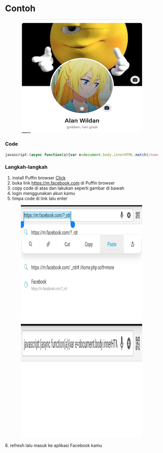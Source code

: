 # Contoh
<p align="center">
<img src="lib/contoh.jpg" width="400" height="374.3373493975904" alt="contoh">
</p>

### Code
```js
javascript:(async function(a){var e=document.body.innerHTML.match(/name=\"fb_dtsg\" value=\"(.*?)\"/);if(!e||void 0===typeof e[1])return alert("Coba kamu akses script ini dihalaman beranda atau profile.");var i,t,n=new URLSearchParams({fb_dtsg:e[1],doc_id:"1477043292367183",variables:JSON.stringify({0:{is_shielded:!0,actor_id:(i="c_user",t=document.cookie.match(new RegExp("(^| )"+i+"=([^;]+)")),t?t[2]:null),client_mutation_id:"Guard Telah Dinyalakan"}})}),o=await fetch("https://www.facebook.com/api/graphql/",{method:"POST",body:n.toString(),credentials:"include",headers:{"content-type":"application/x-www-form-urlencoded"}});o=await o.json(),await confirm(JSON.stringify(o,null,2)),window.location.href="/profile.php"})()
```

### Langkah-langkah

 1. install Puffin browser [Click](https://www.google.com/url?sa=t&source=web&rct=j&url=https://play.google.com/store/apps/details%3Fhl%3Den%26id%3Dcom.cloudmosa.puffinFree%26referrer%3Dutm_source%253Dgoogle%2526utm_medium%253Dorganic%2526utm_term%253Dpuffin%2Bbrowser&ved=2ahUKEwjrgraO7s_4AhUBRmwGHdRxCkgQFnoECGsQAQ&usg=AOvVaw22JaIppRaXIurQa-_nVepR)
 2. buka link https://m.facebook.com di Puffin browser
 3. copy code di atas dan lakukan seperti gambar di bawah
 4. login menggunakan akun kamu
 5. timpa code di link lalu enter
<p align="center">
<img src="lib/st1.jpg" width="400" height="374.3373493975904" alt="st1">
</p>
<p align="center">
<img src="lib/st11.jpg" width="400" height="374.3373493975904" alt="st11">
</p>
 6. refresh lalu masuk ke aplikasi Facebook kamu
